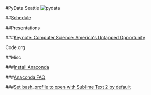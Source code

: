#PyData Seattle
![pydata](http://seattle.pydata.org/static/images/PyDataSeattleLogo.svg)

##[Schedule](http://seattle.pydata.org/schedule/)

##Presentations

###[Keynote: Computer Science: America's Untapped Opportunity](http://seattle.pydata.org/schedule/presentation/61/)

Code.org 


##Misc

###[Install Anaconda](http://continuum.io/downloads)

###[Anaconda FAQ](http://docs.continuum.io/anaconda/faq)

###[Set bash_profile to open with Sublime Text 2 by default](http://apple.stackexchange.com/questions/189725/set-bash-profile-to-open-with-sublime-text-2-by-default)